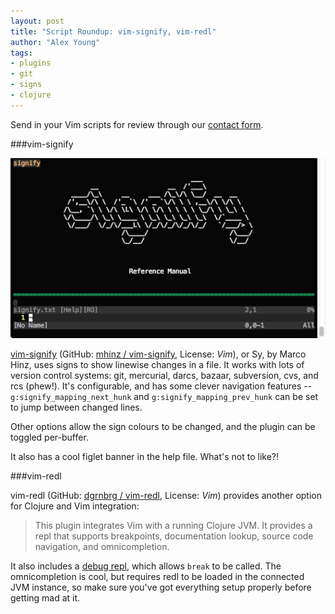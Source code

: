 ```yaml
---
layout: post
title: "Script Roundup: vim-signify, vim-redl"
author: "Alex Young"
tags: 
- plugins
- git
- signs
- clojure
---
```


<div class="intro">
Send in your Vim scripts for review through our <a href="/contact.html">contact form</a>.
</div>

###vim-signify

![Sy](/images/posts/signify.png)

[vim-signify](http://www.vim.org/scripts/script.php?script_id=4487) (GitHub: [mhinz / vim-signify](https://github.com/mhinz/vim-signify), License: _Vim_), or Sy, by Marco Hinz, uses signs to show linewise changes in a file.  It works with lots of version control systems: git, mercurial, darcs, bazaar, subversion, cvs, and rcs (phew!).  It's configurable, and has some clever navigation features -- `g:signify_mapping_next_hunk` and `g:signify_mapping_prev_hunk` can be set to jump between changed lines.

Other options allow the sign colours to be changed, and the plugin can be toggled per-buffer.

It also has a cool figlet banner in the help file.  What's not to like?!

###vim-redl

vim-redl (GitHub: [dgrnbrg / vim-redl](https://github.com/dgrnbrg/vim-redl), License: _Vim_) provides another option for Clojure and Vim integration:

> This plugin integrates Vim with a running Clojure JVM. It provides a repl that supports breakpoints, documentation lookup, source code navigation, and omnicompletion.

It also includes a [debug repl](https://github.com/dgrnbrg/redl#debug-repl), which allows `break` to be called.  The omnicompletion is cool, but requires redl to be loaded in the connected JVM instance, so make sure you've got everything setup properly before getting mad at it.
